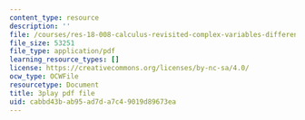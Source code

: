 ```yaml
---
content_type: resource
description: ''
file: /courses/res-18-008-calculus-revisited-complex-variables-differential-equations-and-linear-algebra-fall-2011/cabbd43bab95ad7da7c49019d89673ea_KvQkRX1nIqQ.pdf
file_size: 53251
file_type: application/pdf
learning_resource_types: []
license: https://creativecommons.org/licenses/by-nc-sa/4.0/
ocw_type: OCWFile
resourcetype: Document
title: 3play pdf file
uid: cabbd43b-ab95-ad7d-a7c4-9019d89673ea
---
```

